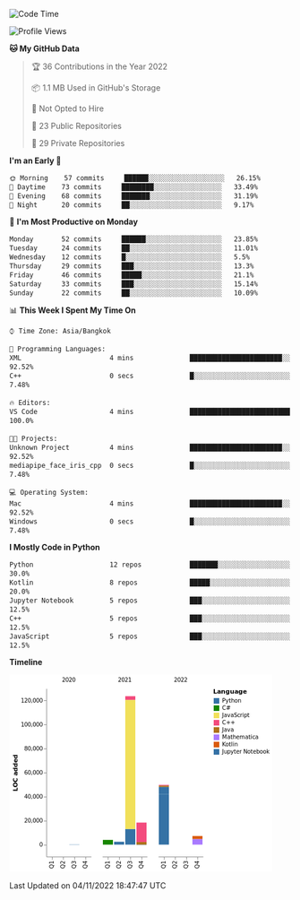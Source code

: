 <!--START_SECTION:waka-->
![Code Time](http://img.shields.io/badge/Code%20Time-839%20hrs%208%20mins-blue)

![Profile Views](http://img.shields.io/badge/Profile%20Views-1-blue)

**🐱 My GitHub Data** 

> 🏆 36 Contributions in the Year 2022
 > 
> 📦 1.1 MB Used in GitHub's Storage 
 > 
> 🚫 Not Opted to Hire
 > 
> 📜 23 Public Repositories 
 > 
> 🔑 29 Private Repositories  
 > 
**I'm an Early 🐤** 

```text
🌞 Morning    57 commits     ██████░░░░░░░░░░░░░░░░░░░   26.15% 
🌆 Daytime    73 commits     ████████░░░░░░░░░░░░░░░░░   33.49% 
🌃 Evening    68 commits     ███████░░░░░░░░░░░░░░░░░░   31.19% 
🌙 Night      20 commits     ██░░░░░░░░░░░░░░░░░░░░░░░   9.17%

```
📅 **I'm Most Productive on Monday** 

```text
Monday       52 commits     ██████░░░░░░░░░░░░░░░░░░░   23.85% 
Tuesday      24 commits     ██░░░░░░░░░░░░░░░░░░░░░░░   11.01% 
Wednesday    12 commits     █░░░░░░░░░░░░░░░░░░░░░░░░   5.5% 
Thursday     29 commits     ███░░░░░░░░░░░░░░░░░░░░░░   13.3% 
Friday       46 commits     █████░░░░░░░░░░░░░░░░░░░░   21.1% 
Saturday     33 commits     ███░░░░░░░░░░░░░░░░░░░░░░   15.14% 
Sunday       22 commits     ██░░░░░░░░░░░░░░░░░░░░░░░   10.09%

```


📊 **This Week I Spent My Time On** 

```text
⌚︎ Time Zone: Asia/Bangkok

💬 Programming Languages: 
XML                      4 mins              ███████████████████████░░   92.52% 
C++                      0 secs              █░░░░░░░░░░░░░░░░░░░░░░░░   7.48%

🔥 Editors: 
VS Code                  4 mins              █████████████████████████   100.0%

🐱‍💻 Projects: 
Unknown Project          4 mins              ███████████████████████░░   92.52% 
mediapipe_face_iris_cpp  0 secs              █░░░░░░░░░░░░░░░░░░░░░░░░   7.48%

💻 Operating System: 
Mac                      4 mins              ███████████████████████░░   92.52% 
Windows                  0 secs              █░░░░░░░░░░░░░░░░░░░░░░░░   7.48%

```

**I Mostly Code in Python** 

```text
Python                   12 repos            ███████░░░░░░░░░░░░░░░░░░   30.0% 
Kotlin                   8 repos             █████░░░░░░░░░░░░░░░░░░░░   20.0% 
Jupyter Notebook         5 repos             ███░░░░░░░░░░░░░░░░░░░░░░   12.5% 
C++                      5 repos             ███░░░░░░░░░░░░░░░░░░░░░░   12.5% 
JavaScript               5 repos             ███░░░░░░░░░░░░░░░░░░░░░░   12.5%

```


**Timeline**

![Chart not found](https://raw.githubusercontent.com/pntt3011/pntt3011/main/charts/bar_graph.png) 


 Last Updated on 04/11/2022 18:47:47 UTC
<!--END_SECTION:waka-->
